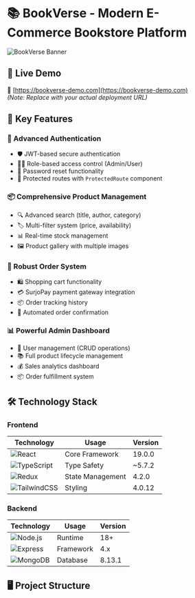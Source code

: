 # 📚 BookVerse - Modern E-Commerce Bookstore Platform

![BookVerse Banner](https://via.placeholder.com/1500x500/2563eb/ffffff?text=BookVerse+E-Commerce+Solution)

## 🚀 Live Demo

🔗 [https://bookverse-demo.com](https://bookverse-demo.com)  
*(Note: Replace with your actual deployment URL)*

## 🌟 Key Features

### 🔐 Advanced Authentication
- 🛡️ JWT-based secure authentication
- 👨‍💻 Role-based access control (Admin/User)
- 🔄 Password reset functionality
- 🚦 Protected routes with `ProtectedRoute` component

### 📦 Comprehensive Product Management
- 🔍 Advanced search (title, author, category)
- 🏷️ Multi-filter system (price, availability)
- 📊 Real-time stock management
- 🖼️ Product gallery with multiple images

### 🛒 Robust Order System
- 🛍️ Shopping cart functionality
- 💳 SurjoPay payment gateway integration
- 📦 Order tracking history
- 📧 Automated order confirmation

### 📊 Powerful Admin Dashboard
- 👥 User management (CRUD operations)
- 📚 Full product lifecycle management
- 💰 Sales analytics dashboard
- 📦 Order fulfillment system

## 🛠️ Technology Stack

### Frontend
| Technology | Usage | Version |
|------------|-------|---------|
| ![React](https://img.shields.io/badge/React-20232A?style=for-the-badge&logo=react&logoColor=61DAFB) | Core Framework | 19.0.0 |
| ![TypeScript](https://img.shields.io/badge/TypeScript-007ACC?style=for-the-badge&logo=typescript&logoColor=white) | Type Safety | ~5.7.2 |
| ![Redux](https://img.shields.io/badge/Redux-593D88?style=for-the-badge&logo=redux&logoColor=white) | State Management | 4.2.0 |
| ![TailwindCSS](https://img.shields.io/badge/Tailwind_CSS-38B2AC?style=for-the-badge&logo=tailwind-css&logoColor=white) | Styling | 4.0.12 |

### Backend
| Technology | Usage | Version |
|------------|-------|---------|
| ![Node.js](https://img.shields.io/badge/Node.js-339933?style=for-the-badge&logo=nodedotjs&logoColor=white) | Runtime | 18+ |
| ![Express](https://img.shields.io/badge/Express.js-000000?style=for-the-badge&logo=express&logoColor=white) | Framework | 4.x |
| ![MongoDB](https://img.shields.io/badge/MongoDB-4EA94B?style=for-the-badge&logo=mongodb&logoColor=white) | Database | 8.13.1 |

## 🖥️ Project Structure
